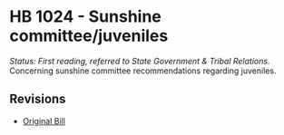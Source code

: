 # HB 1024 - Sunshine committee/juveniles
*Status: First reading, referred to State Government & Tribal Relations.*
Concerning sunshine committee recommendations regarding juveniles.

## Revisions
* [Original Bill](1/)